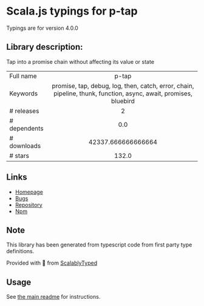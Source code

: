 
# Scala.js typings for p-tap

Typings are for version 4.0.0

## Library description:
Tap into a promise chain without affecting its value or state

|                    |                 |
| ------------------ | :-------------: |
| Full name          | p-tap |
| Keywords           | promise, tap, debug, log, then, catch, error, chain, pipeline, thunk, function, async, await, promises, bluebird |
| # releases         | 2 |
| # dependents       | 0.0 |
| # downloads        | 42337.666666666664 |
| # stars            | 132.0 |

## Links
- [Homepage](https://github.com/sindresorhus/p-tap#readme)
- [Bugs](https://github.com/sindresorhus/p-tap/issues)
- [Repository](https://github.com/sindresorhus/p-tap)
- [Npm](https://www.npmjs.com/package/p-tap)
    


## Note
This library has been generated from typescript code from first party type definitions.

Provided with :purple_heart: from [ScalablyTyped](https://github.com/oyvindberg/ScalablyTyped)

## Usage
See [the main readme](../../readme.md) for instructions.


